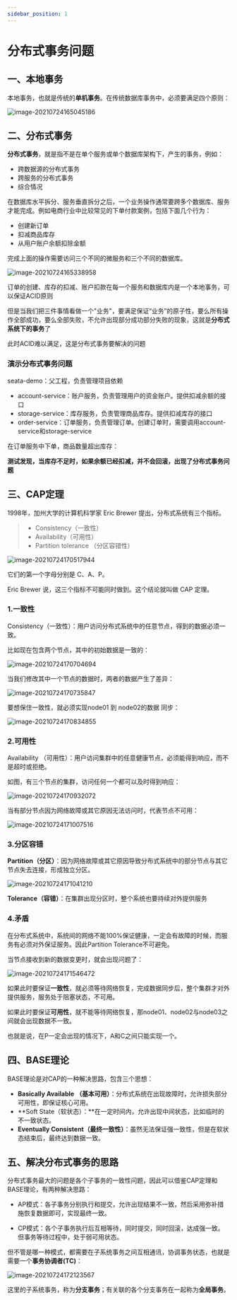 ```yaml
---
sidebar_position: 1
---
```


# 分布式事务问题

## 一、本地事务

本地事务，也就是传统的**单机事务**。在传统数据库事务中，必须要满足四个原则：

![image-20210724165045186](https://cdn.jsdelivr.net/gh/studio-hu/drawingBed/img/202406221418241.png)

## 二、分布式事务

**分布式事务**，就是指不是在单个服务或单个数据库架构下，产生的事务，例如：

- 跨数据源的分布式事务
- 跨服务的分布式事务
- 综合情况



在数据库水平拆分、服务垂直拆分之后，一个业务操作通常要跨多个数据库、服务才能完成。例如电商行业中比较常见的下单付款案例，包括下面几个行为：

- 创建新订单
- 扣减商品库存
- 从用户账户余额扣除金额



完成上面的操作需要访问三个不同的微服务和三个不同的数据库。

![image-20210724165338958](https://cdn.jsdelivr.net/gh/studio-hu/drawingBed/img/202406221418746.png)

订单的创建、库存的扣减、账户扣款在每一个服务和数据库内是一个本地事务，可以保证ACID原则

但是当我们把三件事情看做一个"业务"，要满足保证“业务”的原子性，要么所有操作全部成功，要么全部失败，不允许出现部分成功部分失败的现象，这就是**分布式系统下的事务**了

此时ACID难以满足，这是分布式事务要解决的问题

### 演示分布式事务问题

seata-demo：父工程，负责管理项目依赖

- account-service：账户服务，负责管理用户的资金账户。提供扣减余额的接口
- storage-service：库存服务，负责管理商品库存。提供扣减库存的接口
- order-service：订单服务，负责管理订单。创建订单时，需要调用account-service和storage-service

在订单服务中下单，商品数量超出库存：

**测试发现，当库存不足时，如果余额已经扣减，并不会回滚，出现了分布式事务问题**

## 三、CAP定理

1998年，加州大学的计算机科学家 Eric Brewer 提出，分布式系统有三个指标。

> - Consistency（一致性）
> - Availability（可用性）
> - Partition tolerance （分区容错性）

![image-20210724170517944](https://cdn.jsdelivr.net/gh/studio-hu/drawingBed/img/202406221422072.png)

它们的第一个字母分别是 C、A、P。

Eric Brewer 说，这三个指标不可能同时做到。这个结论就叫做 CAP 定理。

### 1.一致性

Consistency（一致性）：用户访问分布式系统中的任意节点，得到的数据必须一致。

比如现在包含两个节点，其中的初始数据是一致的：

![image-20210724170704694](https://cdn.jsdelivr.net/gh/studio-hu/drawingBed/img/202406221423071.png)

当我们修改其中一个节点的数据时，两者的数据产生了差异：

![image-20210724170735847](https://cdn.jsdelivr.net/gh/studio-hu/drawingBed/img/202406221423754.png)

要想保住一致性，就必须实现node01 到 node02的数据 同步：

![image-20210724170834855](https://cdn.jsdelivr.net/gh/studio-hu/drawingBed/img/202406221423273.png)

### 2.可用性

Availability （可用性）：用户访问集群中的任意健康节点，必须能得到响应，而不是超时或拒绝。

如图，有三个节点的集群，访问任何一个都可以及时得到响应：

![image-20210724170932072](https://cdn.jsdelivr.net/gh/studio-hu/drawingBed/img/202406221424992.png)

当有部分节点因为网络故障或其它原因无法访问时，代表节点不可用：

![image-20210724171007516](https://cdn.jsdelivr.net/gh/studio-hu/drawingBed/img/202406221424298.png)

### 3.分区容错

**Partition（分区）**：因为网络故障或其它原因导致分布式系统中的部分节点与其它节点失去连接，形成独立分区。

![image-20210724171041210](https://cdn.jsdelivr.net/gh/studio-hu/drawingBed/img/202406221424540.png)

**Tolerance（容错）**：在集群出现分区时，整个系统也要持续对外提供服务

### 4.矛盾

在分布式系统中，系统间的网络不能100%保证健康，一定会有故障的时候，而服务有必须对外保证服务。因此Partition Tolerance不可避免。

当节点接收到新的数据变更时，就会出现问题了：

![image-20210724171546472](https://cdn.jsdelivr.net/gh/studio-hu/drawingBed/img/202406221425335.png)

如果此时要保证**一致性**，就必须等待网络恢复，完成数据同步后，整个集群才对外提供服务，服务处于阻塞状态，不可用。

如果此时要保证**可用性**，就不能等待网络恢复，那node01、node02与node03之间就会出现数据不一致。



也就是说，在P一定会出现的情况下，A和C之间只能实现一个。

## 四、BASE理论

BASE理论是对CAP的一种解决思路，包含三个思想：

- **Basically Available** **（基本可用）**：分布式系统在出现故障时，允许损失部分可用性，即保证核心可用。
- **Soft State（软状态）：**在一定时间内，允许出现中间状态，比如临时的不一致状态。
- **Eventually Consistent（最终一致性）**：虽然无法保证强一致性，但是在软状态结束后，最终达到数据一致。

## 五、解决分布式事务的思路

分布式事务最大的问题是各个子事务的一致性问题，因此可以借鉴CAP定理和BASE理论，有两种解决思路：

- AP模式：各子事务分别执行和提交，允许出现结果不一致，然后采用弥补措施恢复数据即可，实现最终一致。

- CP模式：各个子事务执行后互相等待，同时提交，同时回滚，达成强一致。但事务等待过程中，处于弱可用状态。



但不管是哪一种模式，都需要在子系统事务之间互相通讯，协调事务状态，也就是需要一个**事务协调者(TC)**：

![image-20210724172123567](https://cdn.jsdelivr.net/gh/studio-hu/drawingBed/img/202406221426173.png)

这里的子系统事务，称为**分支事务**；有关联的各个分支事务在一起称为**全局事务**。